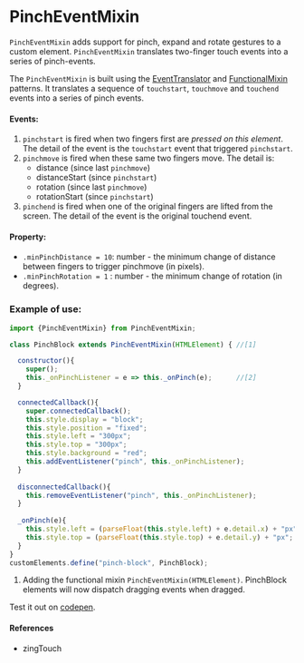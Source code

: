 # PinchEventMixin
`PinchEventMixin` adds support for pinch, expand and rotate gestures to a custom element.
`PinchEventMixin` translates two-finger touch events into a series of pinch-events.

The `PinchEventMixin` is built using the [EventTranslator](Pattern4_EventTranslator.md) and 
[FunctionalMixin](Pattern2_FunctionalMixin.md) patterns. 
It translates a sequence of `touchstart`, `touchmove` and `touchend` events into a series of 
pinch events.

#### Events:
1. `pinchstart` is fired when two fingers first are *pressed on this element*.
The detail of the event is the `touchstart` event that triggered `pinchstart`.
2. `pinchmove` is fired when these same two fingers move.
The detail is:
   * distance        (since last `pinchmove`)
   * distanceStart   (since `pinchstart`)
   * rotation        (since last `pinchmove`)
   * rotationStart   (since `pinchstart`)
3. `pinchend` is fired when one of the original fingers are lifted from the screen.
The detail of the event is the original touchend event.

#### Property:
* `.minPinchDistance = 10`: number - the minimum change of distance between fingers to trigger pinchmove (in pixels).
* `.minPinchRotation = 1` : number - the minimum change of rotation (in degrees).    

### Example of use:

```javascript
import {PinchEventMixin} from PinchEventMixin;

class PinchBlock extends PinchEventMixin(HTMLElement) { //[1]

  constructor(){
    super();
    this._onPinchListener = e => this._onPinch(e);      //[2]
  }

  connectedCallback(){
    super.connectedCallback();
    this.style.display = "block"; 
    this.style.position = "fixed"; 
    this.style.left = "300px";                
    this.style.top = "300px";
    this.style.background = "red";
    this.addEventListener("pinch", this._onPinchListener);
  }
  
  disconnectedCallback(){
    this.removeEventListener("pinch", this._onPinchListener);    
  }
  
  _onPinch(e){
    this.style.left = (parseFloat(this.style.left) + e.detail.x) + "px";
    this.style.top = (parseFloat(this.style.top) + e.detail.y) + "px";
  }
}
customElements.define("pinch-block", PinchBlock);
```                                                                   
1. Adding the functional mixin `PinchEventMixin(HTMLElement)`. 
PinchBlock elements will now dispatch dragging events when dragged.

Test it out on [codepen]().

#### References
* zingTouch
